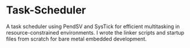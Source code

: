 # Task-Scheduler
 A task scheduler using PendSV and SysTick for efficient multitasking in resource-constrained environments. I wrote the linker scripts and startup files from scratch for bare metal embedded development. 
